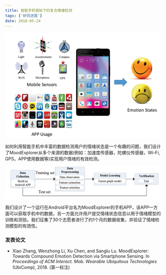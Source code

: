 ```yaml
---
title: 智能手机感知下的复合情绪检测
tags: ['研究进展']
date: 2018-05-24
---
```


![](/content/moodexp-1.png)

如何利用智能手机中丰富的数据检测用户的情绪状态是一个有趣的问题，我们设计了MoodExplorer从多个来源的数据(例如：加速度传感器，陀螺仪传感器，Wi-Fi, GPS，APP使用数据等)实现用户情绪的有效检测。

<!--more-->

![](/content/moodexp-2.png)

我们设计了一个运行在Android平台名为MoodExplorer的手机APP，该APP一方面可以获取手机中的数据，另一方面允许用户提交情绪状态信息以用于情绪模型的训练和测验。我们征集了30个志愿者进行了约1个月的数据收集，并验证了情绪检测模型的有效性。

### 发表论文

* Xiao Zhang, Wenzhong Li, Xu Chen, and Sanglu Lu. MoodExplorer: Towards Compound Emotion Detection via Smartphone Sensing. In *Proceedings of ACM Interact. Mob. Wearable Ubiquitous Technologies* (UbiComp), 2018. (第一标注)